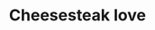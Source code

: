 ---
pid: llp70
title: Cheesesteak love
location_transcription: Center City
coordinates: "[-75.162049244379, 39.950806179914]"
zipcode: '19119'
gen_neighborhood: Northwest Philadelphia
neighborhood: Mount Airy
outside_phl: 
age: '11'
age_range: 6-13
instagram: 
image_file_name: llp_70.jpg
proposal_transcription: A cheese steak with love written on them in all different
  languages.
topic: Brotherly Love,Food,Unity
topic_summary: 0, 0, 0, 0
type: Interactive
keywords_other: 
credit: Ahsoon Mongam
image_labels: 
twitter: 
facebook: 
permalink: "/monuments/llp70/"
layout: item-page
---